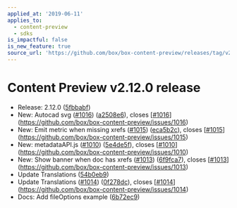 ```yaml
---
applied_at: '2019-06-11'
applies_to:
  - content-preview
  - sdks
is_impactful: false
is_new_feature: true
source_url: 'https://github.com/box/box-content-preview/releases/tag/v2.12.0'
---
```


# Content Preview v2.12.0 release


* Release: 2.12.0 ([5fbbabf](https://github.com/box/box-content-preview/commit[5fbbabf](https://github.com/box/box-content-preview/commit/5fbbabf)))
* New: Autocad svg ([#1016](https://github.com/box/box-content-preview/pull/1016)) ([a2508e6](https://github.com/box/box-content-preview/commit[a2508e6](https://github.com/box/box-content-preview/commit/a2508e6))), closes [[#1016](https://github.com/box/box-content-preview/pull/1016)](https://github.com/box/box-content-preview/issues/1016)
* New: Emit metric when missing xrefs ([#1015](https://github.com/box/box-content-preview/pull/1015)) ([eca5b2c](https://github.com/box/box-content-preview/commit[eca5b2c](https://github.com/box/box-content-preview/commit/eca5b2c))), closes [[#1015](https://github.com/box/box-content-preview/pull/1015)](https://github.com/box/box-content-preview/issues/1015)
* New: metadataAPI.js ([#1010](https://github.com/box/box-content-preview/pull/1010)) ([5e4de5f](https://github.com/box/box-content-preview/commit[5e4de5f](https://github.com/box/box-content-preview/commit/5e4de5f))), closes [[#1010](https://github.com/box/box-content-preview/pull/1010)](https://github.com/box/box-content-preview/issues/1010)
* New: Show banner when doc has xrefs ([#1013](https://github.com/box/box-content-preview/pull/1013)) ([6f9fca7](https://github.com/box/box-content-preview/commit[6f9fca7](https://github.com/box/box-content-preview/commit/6f9fca7))), closes [[#1013](https://github.com/box/box-content-preview/pull/1013)](https://github.com/box/box-content-preview/issues/1013)
* Update Translations ([54b0eb9](https://github.com/box/box-content-preview/commit[54b0eb9](https://github.com/box/box-content-preview/commit/54b0eb9)))
* Update Translations ([#1014](https://github.com/box/box-content-preview/pull/1014)) ([0f278dc](https://github.com/box/box-content-preview/commit[0f278dc](https://github.com/box/box-content-preview/commit/0f278dc))), closes [[#1014](https://github.com/box/box-content-preview/pull/1014)](https://github.com/box/box-content-preview/issues/1014)
* Docs: Add fileOptions example ([6b72ec9](https://github.com/box/box-content-preview/commit[6b72ec9](https://github.com/box/box-content-preview/commit/6b72ec9)))



